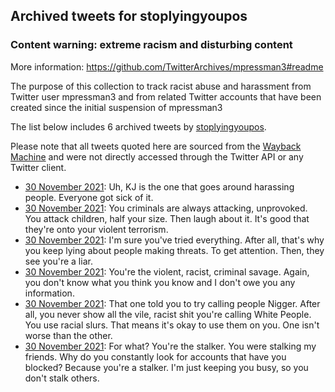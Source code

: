 ## Archived tweets for stoplyingyoupos
### Content warning: extreme racism and disturbing content
More information: https://github.com/TwitterArchives/mpressman3#readme

The purpose of this collection to track racist abuse and harassment from Twitter user mpressman3 and from related Twitter accounts that have been created since the initial suspension of mpressman3  
  
The list below includes 6 archived tweets by
[stoplyingyoupos](https://twitter.com/stoplyingyoupos).



Please note that all tweets quoted here are sourced from the
[Wayback Machine](https://web.archive.org) and were not directly accessed through the Twitter API or
any Twitter client.

* [30 November 2021](https://web.archive.org/web/20211202033855/https://twitter.com/stoplyingyoupos/status/1465761331680796684): Uh, KJ is the one that goes around harassing people. Everyone got sick of it.
* [30 November 2021](https://web.archive.org/web/20211202000557/https://twitter.com/stoplyingyoupos/status/1465761049077067776): You criminals are always attacking, unprovoked. You attack children, half your size. Then laugh about it. It's good that they're onto your violent terrorism.
* [30 November 2021](https://web.archive.org/web/20211202033935/https://twitter.com/stoplyingyoupos/status/1465760034101637121): I'm sure you've tried everything. After all, that's why you keep lying about people making threats. To get attention. Then, they see you're a liar.
* [30 November 2021](https://web.archive.org/web/20211202002723/https://twitter.com/stoplyingyoupos/status/1465758298259574786): You're the violent, racist, criminal savage. Again, you don't know what you think you know and I don't owe you any information.
* [30 November 2021](https://web.archive.org/web/20211202003936/https://twitter.com/stoplyingyoupos/status/1465757698218156034): That one told you to try calling people Nigger. After all, you never show all the vile, racist shit you're calling White People. You use racial slurs. That means it's okay to use them on you. One isn't worse than the other.
* [30 November 2021](https://web.archive.org/web/20211202022526/https://twitter.com/stoplyingyoupos/status/1465757229676740611): For what? You're the stalker. You were stalking my friends. Why do you constantly look for accounts that have you blocked? Because you're a stalker. I'm just keeping you busy, so you don't stalk others.
